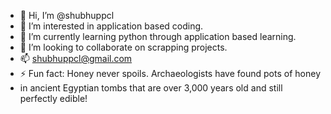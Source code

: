 - 👋 Hi, I’m @shubhuppcl
- 👀 I’m interested in application based coding.
- 🌱 I’m currently learning python through application based learning.
- 💞️ I’m looking to collaborate on scrapping projects.
- 📫 shubhuppcl@gmail.com
- ⚡ Fun fact: Honey never spoils. Archaeologists have found pots of honey
-  in ancient Egyptian tombs that are over 3,000 years old and still perfectly edible!

<!---
shubhuppcl/shubhuppcl is a ✨ special ✨ repository because its `README.md` (this file) appears on your GitHub profile.
You can click the Preview link to take a look at your changes.
--->
